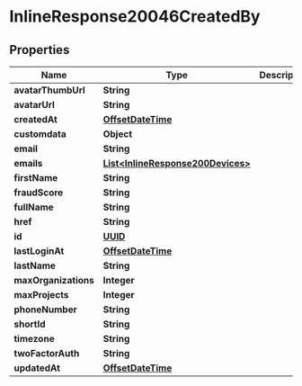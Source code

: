 
# InlineResponse20046CreatedBy

## Properties
Name | Type | Description | Notes
------------ | ------------- | ------------- | -------------
**avatarThumbUrl** | **String** |  |  [optional]
**avatarUrl** | **String** |  |  [optional]
**createdAt** | [**OffsetDateTime**](OffsetDateTime.md) |  |  [optional]
**customdata** | **Object** |  |  [optional]
**email** | **String** |  |  [optional]
**emails** | [**List&lt;InlineResponse200Devices&gt;**](InlineResponse200Devices.md) |  |  [optional]
**firstName** | **String** |  |  [optional]
**fraudScore** | **String** |  |  [optional]
**fullName** | **String** |  |  [optional]
**href** | **String** |  |  [optional]
**id** | [**UUID**](UUID.md) |  |  [optional]
**lastLoginAt** | [**OffsetDateTime**](OffsetDateTime.md) |  |  [optional]
**lastName** | **String** |  |  [optional]
**maxOrganizations** | **Integer** |  |  [optional]
**maxProjects** | **Integer** |  |  [optional]
**phoneNumber** | **String** |  |  [optional]
**shortId** | **String** |  |  [optional]
**timezone** | **String** |  |  [optional]
**twoFactorAuth** | **String** |  |  [optional]
**updatedAt** | [**OffsetDateTime**](OffsetDateTime.md) |  |  [optional]



